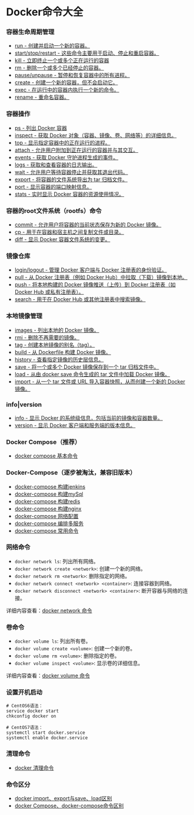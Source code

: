 # Docker命令大全

### 容器生命周期管理

+ [run - 创建并启动一个新的容器。](./docker-run-command.md)
+ [start/stop/restart - 这些命令主要用于启动、停止和重启容器。](./docker-start-stop-restart-command.md)
+ [kill - 立即终止一个或多个正在运行的容器](./docker-kill-command.md)
+ [rm - 删除一个或多个已经停止的容器。](./docker-rm-command.md)
+ [pause/unpause - 暂停和恢复容器中的所有进程。](./docker-pause-unpause-command.md)
+ [create - 创建一个新的容器，但不会启动它。](./docker-create-command.md)
+ [exec - 在运行中的容器内执行一个新的命令。](./docker-exec-command.md)
+ [rename - 重命名容器。](./docker-rename-command.md)

### 容器操作
+ [ps - 列出 Docker 容器](./docker-ps-command.md)
+ [inspect - 获取 Docker 对象（容器、镜像、卷、网络等）的详细信息。](./docker-inspect-command.md)
+ [top - 显示指定容器中的正在运行的进程。](./docker-top-command.md)
+ [attach - 允许用户附加到正在运行的容器并与其交互。](./docker-attach-command.md)
+ [events - 获取 Docker 守护进程生成的事件。](./docker-events-command.md)
+ [logs - 获取和查看容器的日志输出。](./docker-logs-command.md)
+ [wait - 允许用户等待容器停止并获取其退出代码。](./docker-wait-command.md)
+ [export - 将容器的文件系统导出为 tar 归档文件。](./docker-export-command.md)
+ [port - 显示容器的端口映射信息。](./docker-port-command.md)
+ [stats - 实时显示 Docker 容器的资源使用情况。](./docker-stats-command.md)

### 容器的root文件系统（rootfs）命令
+ [commit - 允许用户将容器的当前状态保存为新的 Docker 镜像。](./docker-commit-command.md)
+ [cp - 用于在容器和宿主机之间复制文件或目录。](./docker-cp-command.md)
+ [diff - 显示 Docker 容器文件系统的变更。](./docker-diff-command.md)

### 镜像仓库
+ [login/logout - 管理 Docker 客户端与 Docker 注册表的身份验证。](./docker-login-logout-command.md)
+ [pull - 从 Docker 注册表（例如 Docker Hub）中拉取（下载）镜像到本地。](./docker-pull-command.md)
+ [push - 将本地构建的 Docker 镜像推送（上传）到 Docker 注册表（如 Docker Hub 或私有注册表）。](./docker-push-command.md)
+ [search - 用于在 Docker Hub 或其他注册表中搜索镜像。](./docker-search-command.md)

### 本地镜像管理
+ [images - 列出本地的 Docker 镜像。](./docker-images-command.md)
+ [rmi - 删除不再需要的镜像。](./docker-rmi-command.md)
+ [tag - 创建本地镜像的别名（tag）。](./docker-tag-command.md)
+ [build - 从 Dockerfile 构建 Docker 镜像。](./docker-build-command.md)
+ [history - 查看指定镜像的历史层信息。](./docker-history-command.md)
+ [save - 将一个或多个 Docker 镜像保存到一个 tar 归档文件中。](./docker-save-command.md)
+ [load - 从由 docker save 命令生成的 tar 文件中加载 Docker 镜像。](./docker-load-command.md)
+ [import - 从一个 tar 文件或 URL 导入容器快照，从而创建一个新的 Docker 镜像。](./docker-import-command.md)

### info|version
+ [info - 显示 Docker 的系统级信息，包括当前的镜像和容器数量。](./docker-info-command.md)
+ [version - 显示 Docker 客户端和服务端的版本信息。](./docker-version-command.md)

### Docker Compose（推荐）
+ [docker compose 基本命令](./docker-compose-run-command.md)

### Docker-Compose（逐步被淘汰，兼容旧版本）
* [docker-compose 构建jenkins](../docker-compose/docker-compose-jenkins.md)
* [docker-compose 构建mySql](../docker-compose/docker-compose-mysql.md)
* [docker-compose 构建redis](../docker-compose/docker-compose-redis.md)
* [docker-compose 构建nginx](../docker-compose/docker-compose-nginx.md)
* [docker-compose 网络配置](../docker-compose/docker-compose-network.md)
* [docker-compose 编排多服务](../docker-compose/docker-compose-build-servers.md)
* [docker-compose 常用命令](../docker-compose/docker-compose-common-command.md)

### 网络命令
+ `docker network ls`: 列出所有网络。
+ `docker network create <network>`: 创建一个新的网络。
+ `docker network rm <network>`: 删除指定的网络。
+ `docker network connect <network> <container>`: 连接容器到网络。
+ `docker network disconnect <network> <container>`: 断开容器与网络的连接。

详细内容查看：[docker network 命令](./docker-network-command.md)

### 卷命令
+ `docker volume ls`: 列出所有卷。
+ `docker volume create <volume>`: 创建一个新的卷。
+ `docker volume rm <volume>`: 删除指定的卷。
+ `docker volume inspect <volume>`: 显示卷的详细信息。

详细内容查看：[docker volume 命令](./docker-volume-command.md)

### 设置开机启动
```shell
# CentOS6语法：
service docker start
chkconfig docker on

# CentOS7语法：
systemctl start docker.service
systemctl enable docker.service
```

### 清理命令

* [docker 清理命令](./docker-clear-command.md)

### 命令区分
* [docker import、export与save、load区别](./diff/docker-import-export-save-load-diff.md)
* [docker Compose、docker-compose命令区别](./diff/docker-compose-vs-compose-diff.md)